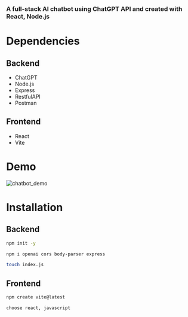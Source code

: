 
### A full-stack AI chatbot using ChatGPT API and created with React, Node.js 
# Dependencies
## Backend
- ChatGPT
- Node.js
- Express
- RestfulAPI
- Postman
## Frontend
- React
- Vite

# Demo
![chatbot_demo](https://github.com/user-attachments/assets/3566be8b-9f21-4545-83e7-ed8da5c3246d)

# Installation
## Backend
```bash
npm init -y
```
```bash
npm i openai cors body-parser express
```
```bash
touch index.js
```

## Frontend
```bash
npm create vite@latest
```
```bash
choose react, javascript
```

